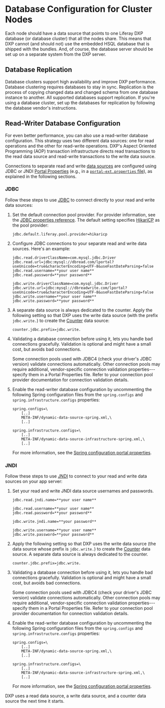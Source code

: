 # Database Configuration for Cluster Nodes

Each node should have a data source that points to one Liferay DXP database (or database cluster) that all the nodes share. This means that DXP cannot (and should not) use the embedded HSQL database that is shipped with the bundles. And, of course, the database server should be set up on a separate system from the DXP server.

## Database Replication

Database clusters support high availability and improve DXP performance. Database clustering requires databases to stay in sync. Replication is the process of copying changed data and changed schema from one database instance to another. All supported databases support replication. If you're using a database cluster, set up the databases for replication by following the database vendor's instructions.

## Read-Writer Database Configuration

For even better performance, you can also use a read-writer database configuration. This strategy uses two different data sources: one for read operations and the other for read-write operations. DXP's Aspect Oriented Programming (AOP) transaction infrastructure directs read transactions to the read data source and read-write transactions to the write data source. 

Connections to separate read and write [data sources](https://docs.liferay.com/portal/7.2-latest/propertiesdoc/portal.properties.html#JDBC) are configured using JDBC or JNDI [Portal Properties](../../../installation-and-upgrades/14-reference/03-portal-properties.md) (e.g., in a [`portal-ext.properties` file](../../../14-reference/02-portal-properties.md)), as explained in the following sections. 

### JDBC

Follow these steps to use [JDBC](../../../01-installing-liferay-dxp/04-connecting-a-database.md#using-the-built-in-data-source) to connect directly to your read and write data sources:

1.  Set the default connection pool provider. For provider information, see the [JDBC properties reference](https://docs.liferay.com/portal/7.2-latest/propertiesdoc/portal.properties.html#JDBC). The default setting specifies [HikariCP](https://github.com/brettwooldridge/HikariCP) as the pool provider:

    ```properties
    jdbc.default.liferay.pool.provider=hikaricp
    ```

1.  Configure JDBC connections to your separate read and write data sources. Here's an example:

    ```properties
    jdbc.read.driverClassName=com.mysql.jdbc.Driver
    jdbc.read.url=jdbc:mysql://dbread.com/lportal?useUnicode=true&characterEncoding=UTF-8&useFastDateParsing=false
    jdbc.read.username=**your user name**
    jdbc.read.password=**your password**

    jdbc.write.driverClassName=com.mysql.jdbc.Driver
    jdbc.write.url=jdbc:mysql://dbreadwrite.com/lportal?useUnicode=true&characterEncoding=UTF-8&useFastDateParsing=false
    jdbc.write.username=**your user name**
    jdbc.write.password=**your password**
    ```

1.  A separate data source is always dedicated to the counter. Apply the following setting so that DXP uses the write data source (with the prefix `jdbc.write.`) to create the [Counter](https://docs.liferay.com/dxp/portal/7.2-latest/propertiesdoc/portal.properties.html#Counter) data source:

    ```properties
    counter.jdbc.prefix=jdbc.write.
    ```

1.  Validating a database connection before using it, lets you handle bad connections gracefully. Validation is optional and might have a small cost, but avoids bad connections. 

    Some connection pools used with JDBC4 (check your driver's JDBC version) validate connections automatically. Other connection pools may require additional, vendor-specific connection validation properties---specify them in a Portal Properties file. Refer to your connection pool provider documentation for connection validation details.

1.  Enable the read-writer database configuration by uncommenting the following Spring configuration files from the `spring.configs` and `spring.infrastructure.configs` properties:

    ```properties
    spring.configs=\
        [..]
        META-INF/dynamic-data-source-spring.xml,\
        [..]

    spring.infrastructure.configs=\
        [..]
        META-INF/dynamic-data-source-infrastructure-spring.xml,\
        [..]
    ```

    For more information, see the [Spring configuration portal properties](https://docs.liferay.com/portal/7.2-latest/propertiesdoc/portal.properties.html#Spring).

### JNDI

Follow these steps to use [JNDI](../../../01-installing-liferay-dxp/04-connecting-a-database.md#using-a-data-source-on-your-application-server) to connect to your read and write data sources on your app server:

1. Set your read and write JNDI data source usernames and passwords. 

    ```properties
    jdbc.read.jndi.name=**your user name**

    jdbc.read.username=**your user name**
    jdbc.read.password=**your password**

    jdbc.write.jndi.name=**your password**

    jdbc.write.username=**your user name**
    jdbc.write.password=**your password**
    ```

1.  Apply the following setting so that DXP uses the write data source (the data source whose prefix is `jdbc.write.`) to create the [Counter](https://docs.liferay.com/portal/7.2-latest/propertiesdoc/portal.properties.html#Counter) data source. A separate data source is always dedicated to the counter.

    ```properties
    counter.jdbc.prefix=jdbc.write.
    ```

1.  Validating a database connection before using it, lets you handle bad connections gracefully. Validation is optional and might have a small cost, but avoids bad connections.

    Some connection pools used with JDBC4 (check your driver's JDBC version) validate connections automatically. Other connection pools may require additional, vendor-specific connection validation properties---specify them in a Portal Properties file. Refer to your connection pool provider documentation for connection validation details.

1.  Enable the read-writer database configuration by uncommenting the following Spring configuration files from the `spring.configs` and `spring.infrastructure.configs` properties:

    ```properties
    spring.configs=\
        [..]
        META-INF/dynamic-data-source-spring.xml,\
        [..]

    spring.infrastructure.configs=\
        [..]
        META-INF/dynamic-data-source-infrastructure-spring.xml,\
        [..]
    ```

    For more information, see the [Spring configuration portal properties](https://docs.liferay.com/portal/7.2-latest/propertiesdoc/portal.properties.html#Spring).

DXP uses a read data source, a write data source, and a counter data source the next time it starts. 
